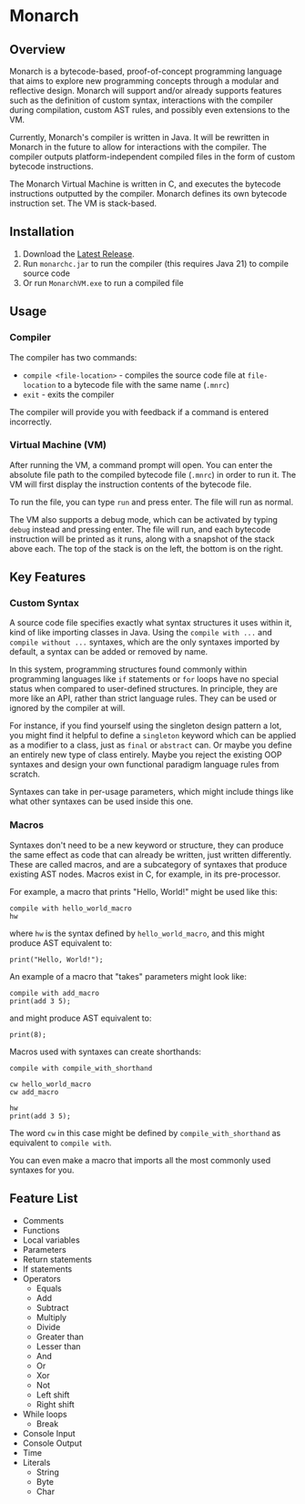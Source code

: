 # Monarch
## Overview
Monarch is a bytecode-based, proof-of-concept programming language that aims to explore new programming concepts through a modular and reflective design. Monarch will support and/or already supports features such as the definition of custom syntax, interactions with the compiler during compilation, custom AST rules, and possibly even extensions to the VM.

Currently, Monarch's compiler is written in Java. It will be rewritten in Monarch in the future to allow for interactions with the compiler. The compiler outputs platform-independent compiled files in the form of custom bytecode instructions.

The Monarch Virtual Machine is written in C, and executes the bytecode instructions outputted by the compiler. Monarch defines its own bytecode instruction set. The VM is stack-based.

## Installation
1. Download the [Latest Release](https://www.github.com/cometkaizo/Monarch/releases/latest).
2. Run `monarchc.jar` to run the compiler (this requires Java 21) to compile source code
3. Or run `MonarchVM.exe` to run a compiled file

## Usage
### Compiler
The compiler has two commands:
- `compile <file-location>` - compiles the source code file at `file-location` to a bytecode file with the same name (`.mnrc`)
- `exit` - exits the compiler

The compiler will provide you with feedback if a command is entered incorrectly.
### Virtual Machine (VM)
After running the VM, a command prompt will open. You can enter the absolute file path to the compiled bytecode file (`.mnrc`) in order to run it. The VM will first display the instruction contents of the bytecode file.

To run the file, you can type `run` and press enter. The file will run as normal.

The VM also supports a debug mode, which can be activated by typing `debug` instead and pressing enter. The file will run, and each bytecode instruction will be printed as it runs, along with a snapshot of the stack above each. The top of the stack is on the left, the bottom is on the right.

## Key Features
### Custom Syntax
A source code file specifies exactly what syntax structures it uses within it, kind of like importing classes in Java. Using the `compile with ...` and `compile without ...` syntaxes, which are the only syntaxes imported by default, a syntax can be added or removed by name.

In this system, programming structures found commonly within programming languages like `if` statements or `for` loops have no special status when compared to user-defined structures. In principle, they are more like an API, rather than strict language rules. They can be used or ignored by the compiler at will.

For instance, if you find yourself using the singleton design pattern a lot, you might find it helpful to define a `singleton` keyword which can be applied as a modifier to a class, just as `final` or `abstract` can. Or maybe you define an entirely new type of class entirely. Maybe you reject the existing OOP syntaxes and design your own functional paradigm language rules from scratch.

Syntaxes can take in per-usage parameters, which might include things like what other syntaxes can be used inside this one.

### Macros
Syntaxes don't need to be a new keyword or structure, they can produce the same effect as code that can already be written, just written differently. These are called macros, and are a subcategory of syntaxes that produce existing AST nodes. Macros exist in C, for example, in its pre-processor. 

For example, a macro that prints "Hello, World!" might be used like this:
```
compile with hello_world_macro
hw
```
where `hw` is the syntax defined by `hello_world_macro`, and this might produce AST equivalent to:
```
print("Hello, World!");
```

An example of a macro that "takes" parameters might look like:
```
compile with add_macro
print(add 3 5);
```
and might produce AST equivalent to:
```
print(8);
```

Macros used with syntaxes can create shorthands:
```
compile with compile_with_shorthand

cw hello_world_macro
cw add_macro

hw
print(add 3 5);
```
The word `cw` in this case might be defined by `compile_with_shorthand` as equivalent to `compile with`.

You can even make a macro that imports all the most commonly used syntaxes for you.

## Feature List

- Comments
- Functions
- Local variables
- Parameters
- Return statements
- If statements
- Operators
    - Equals
    - Add
    - Subtract
    - Multiply
    - Divide
    - Greater than
    - Lesser than
    - And
    - Or
    - Xor
    - Not
    - Left shift
    - Right shift
- While loops
    - Break
- Console Input
- Console Output
- Time
- Literals
    - String
    - Byte
    - Char